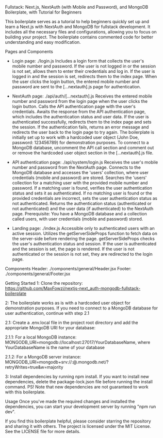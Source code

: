 Fullstack: Next.js, NextAuth (with Mobile and Password), and MongoDB Boilerplate, with Tutorial for Beginners

This boilerplate serves as a tutorial to help beginners quickly set up and learn a Next.js with NextAuth and MongoDB for fullstack development. It includes all the necessary files and configurations, allowing you to focus on building your project. The boilerplate contains commented code for better understanding and easy modification.

Pages and Components

- Login page: ./login.js
  Includes a login form that collects the user's mobile number and password.
  If the user is not logged in or the session is not set, allows them to enter their credentials and log in. 
  If the user is logged in and the session is set, redirects them to the index page.
  When the user clicks the login button, the entered mobile number and password are sent to the [...nextauth].js page for authentication.

- NextAuth page: ./api/auth/[...nextauth].js
  Receives the entered mobile number and password from the login page when the user clicks the login button.
  Calls the API authentication page with the user's credentials.
  Awaits the response from the API authentication page, which includes the authentication status and user data.
  If the user is authenticated successfully, redirects them to the index page and sets the session.
  If the authentication fails, returns an error message and redirects the user back to the login page to try again.
  The boilerplate is initially set up to work with a hardcoded user object (John Doe, password: 123456789) for demonstration purposes. To connect to a MongoDB database, uncomment the API call section and comment out or remove the hardcoded user object section in the [...nextauth].js file.

- API authentication page: ./api/system/login.js
  Receives the user's mobile number and password from the NextAuth page.
  Connects to the MongoDB database and accesses the 'users' collection, where user credentials (mobile and password) are stored.
  Searches the 'users' collection for a matching user with the provided mobile number and password.
  If a matching user is found, verifies the user authentication status and sets it as authenticated.
  If no matching user is found or the provided credentials are incorrect, sets the user authentication status as not authenticated.
  Returns the authentication status (authenticated or not authenticated) and the user data (if authenticated) to the NextAuth page.
  Prerequisite: You have a MongoDB database and a collection called users, with user credentials (mobile and password) stored.

- Landing page: ./index.js
  Accessible only to authenticated users with an active session.
  Utilizes the getServerSideProps function to fetch data on the server-side before rendering the page.
  getServerSideProps checks the user's authentication status and session.
  If the user is authenticated and the session is set, the page is rendered.
  If the user is not authenticated or the session is not set, they are redirected to the login page.

Components
Header: ./components/general/Header.jsx
Footer: ./components/general/Footer.jsx

Getting Started
1: Clone the repository: https://github.com/MaxFowzi/nextjs-next_auth-mongodb-fullstack-boilerplate

2: The boilerplate works as is with a hardcoded user object for demonstration purposes. 
If you need to connect to a MongoDB database for user authentication, continue with step 2.1

2.1: Create a .env.local file in the project root directory and add the appropriate MongoDB URI for your database:

2.1.1: For a local MongoDB instance: 
MONGODB_URI=mongodb://localhost:27017/YourDatabaseName, where YourDatabaseName is the name of your database

2.1.2: For a MongoDB server instance: 
MONGODB_URI=mongodb+srv://<username>:<password>@<cluster-name>.mongodb.net/<database-name>?retryWrites=true&w=majority

3: Install dependencies by running npm install. 
If you want to install new dependencies, delete the package-lock.json file before running the install command. 
PS! Note that new dependencies are not guaranteed to work with this boilerplate.

Usage
Once you've made the required changes and installed the dependencies, you can start your development server by running "npm run dev".

If you find this boilerplate helpful, please consider starring the repository and sharing it with others. 
The project is licensed under the MIT License. See the LICENSE file for more details.

